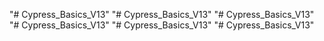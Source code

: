 "# Cypress_Basics_V13" 
"# Cypress_Basics_V13" 
"# Cypress_Basics_V13" 
"# Cypress_Basics_V13" 
"# Cypress_Basics_V13" 
"# Cypress_Basics_V13" 

